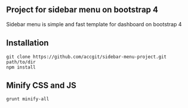 
## Project for sidebar menu on bootstrap 4

Sidebar menu is simple and fast template for dashboard on bootstrap 4

## Installation

```
git clone https://github.com/accgit/sidebar-menu-project.git path/to/dir
npm install
```

## Minify CSS and JS

```
grunt minify-all
```
